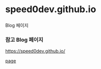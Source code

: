 # speed0dev.github.io


###
Blog 페이지


### 참고 Blog 페이지

https://speed0dev.github.io/

[page](https://speed0dev.github.io/)
